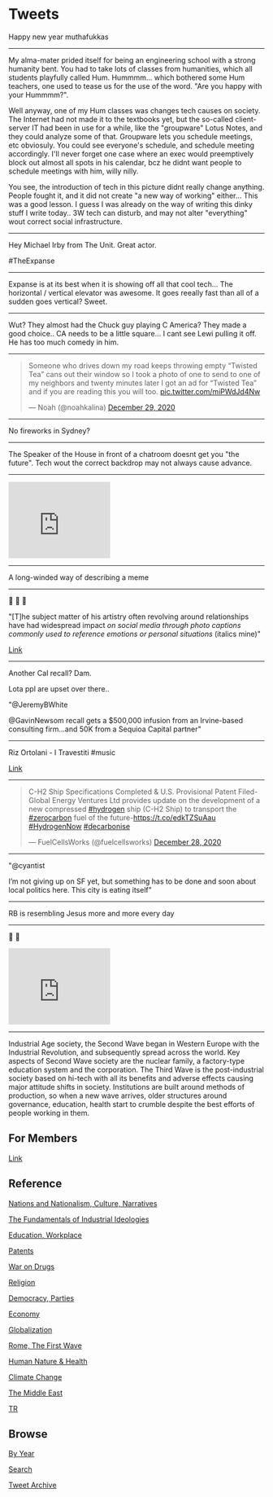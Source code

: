 # Tweets

Happy new year muthafukkas

---

My alma-mater prided itself for being an engineering school with a
strong humanity bent. You had to take lots of classes from humanities,
which all students playfully called Hum. Hummmm... which bothered some
Hum teachers, one used to tease us for the use of the word. "Are you
happy with your Hummmm?".

Well anyway, one of my Hum classes was changes tech causes on
society. The Internet had not made it to the textbooks yet, but the
so-called client-server IT had been in use for a while, like the
"groupware" Lotus Notes, and they could analyze some of
that. Groupware lets you schedule meetings, etc obviosuly. You could
see everyone's schedule, and schedule meeting accordingly. I'll never
forget one case where an exec would preemptively block out almost all
spots in his calendar, bcz he didnt want people to schedule meetings
with him, willy nilly.

You see, the introduction of tech in this picture didnt really change
anything. People fought it, and it did not create "a new way of
working" either... This was a good lesson. I guess I was already on
the way of writing this dinky stuff I write today.. 3W tech can
disturb, and may not alter "everything" wout correct social
infrastructure.

---

Hey Michael Irby from The Unit. Great actor.

\#TheExpanse

---

Expanse is at its best when it is showing off all that cool
tech... The horizontal / vertical elevator was awesome. It goes
reeally fast than all of a sudden goes vertical? Sweet.

---

Wut? They almost had the Chuck guy playing C America? They made a good
choice.. CA needs to be a little square... I cant see Lewi pulling it
off. He has too much comedy in him.

---

<blockquote class="twitter-tweet"><p lang="en" dir="ltr">Someone who drives down my road keeps throwing empty “Twisted Tea” cans out their window so I took a photo of one to send to one of my neighbors and twenty minutes later I got an ad for “Twisted Tea” and if you are reading this you will too. <a href="https://t.co/miPWdJd4Nw">pic.twitter.com/miPWdJd4Nw</a></p>&mdash; Noah (@noahkalina) <a href="https://twitter.com/noahkalina/status/1343996625086279681?ref_src=twsrc%5Etfw">December 29, 2020</a></blockquote> <script async src="https://platform.twitter.com/widgets.js" charset="utf-8"></script>

---

No fireworks in Sydney? 

---

The Speaker of the House in front of a chatroom doesnt get you "the
future". Tech wout the correct backdrop may not always cause advance.

---

<iframe width="200" src="https://www.youtube.com/embed/FGnnDeeYYSA?start=210&end=352" frameborder="0" allow="accelerometer; autoplay; clipboard-write; encrypted-media; gyroscope" allowfullscreen></iframe>

---

A long-winded way of describing a meme

---

🤣 🤣 🤣 

"[T]he subject matter of his artistry often revolving around
relationships have had widespread impact *on social media through
photo captions commonly used to reference emotions or personal
situations* (italics mine)"

[Link](https://en.wikipedia.org/wiki/Drake_(musician))

---

Another Cal recall? Dam.

Lota ppl are upset over there..

"@JeremyBWhite

@GavinNewsom recall gets a $500,000 infusion from an Irvine-based
consulting firm...and 50K from a Sequioa Capital partner"

---

Riz Ortolani - I Travestiti \#music

[Link](https://youtu.be/BIfnO38ml-8)

---

<blockquote class="twitter-tweet"><p lang="en" dir="ltr">C-H2 Ship Specifications Completed &amp; U.S. Provisional Patent Filed-Global Energy Ventures Ltd provides update on the development of a new compressed <a href="https://twitter.com/hashtag/hydrogen?src=hash&amp;ref_src=twsrc%5Etfw">#hydrogen</a> ship (C-H2 Ship) to transport the <a href="https://twitter.com/hashtag/zerocarbon?src=hash&amp;ref_src=twsrc%5Etfw">#zerocarbon</a> fuel of the future-<a href="https://t.co/edkTZSuAau">https://t.co/edkTZSuAau</a> <a href="https://twitter.com/hashtag/HydrogenNow?src=hash&amp;ref_src=twsrc%5Etfw">#HydrogenNow</a> <a href="https://twitter.com/hashtag/decarbonise?src=hash&amp;ref_src=twsrc%5Etfw">#decarbonise</a></p>&mdash; FuelCellsWorks (@fuelcellsworks) <a href="https://twitter.com/fuelcellsworks/status/1343546471317172225?ref_src=twsrc%5Etfw">December 28, 2020</a></blockquote> <script async src="https://platform.twitter.com/widgets.js" charset="utf-8"></script>

---

"@cyantist

I’m not giving up on SF yet, but something has to be done and soon
about local politics here. This city is eating itself"

---

RB is resembling Jesus more and more every day

---

🤣 🤣

<iframe width="200" src="https://www.youtube.com/embed/9cvIpbQ2CkU?start=330&end=425" frameborder="0" allow="accelerometer; autoplay; clipboard-write; encrypted-media; gyroscope; picture-in-picture" allowfullscreen></iframe>

---

Industrial Age society, the Second Wave began in Western Europe with
the Industrial Revolution, and subsequently spread across the
world. Key aspects of Second Wave society are the nuclear family, a
factory-type education system and the corporation. The Third Wave is
the post-industrial society based on hi-tech with all its benefits and
adverse effects causing major attitude shifts in society. Institutions
are built around methods of production, so when a new wave arrives,
older structures around governance, education, health start to crumble
despite the best efforts of people working in them.

## For Members

[Link](https://thirdwave-members.herokuapp.com)

## Reference

[Nations and Nationalism, Culture, Narratives](/2013/02/nations-and-nationalism.md)

[The Fundamentals of Industrial Ideologies](/2011/04/fundamentals-of-industrial-ideologies.md)

[Education, Workplace](2017/09/education-workplace.md)

[Patents](/2018/09/patents.md)

[War on Drugs](/2019/11/war-on-drugs.md)

[Religion](/2015/04/god-religion.md)

[Democracy, Parties](/2016/11/democracy.md)

[Economy](/2018/05/economy.md)

[Globalization](/2018/09/globalization.md)

[Rome, The First Wave](/2017/12/rome.md)

[Human Nature & Health](/2020/07/human-nature.md)

[Climate Change](/2018/12/climate.md)

[The Middle East](/2019/07/middleeast.md)

[TR](../tr)

## Browse

[By Year](years.md)

[Search](search.html)

[Tweet Archive](/tweets/README.md)


